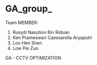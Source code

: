 # GA_group_

Team MEMBER:
1. Rusydi Nasution Bin Riduan
2. Ken Prameswari Caessarella Aryaputri
3. Loo Hen Shen
4. Low Pei Zuo

GA - CCTV OPTIMIZATION
